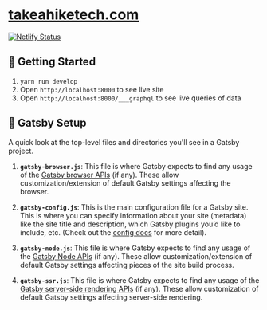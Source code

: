 # [takeahiketech.com](https://takeahiketech.com)

[![Netlify Status](https://api.netlify.com/api/v1/badges/b8fa1660-7d87-491c-81e8-7da0e0ab4551/deploy-status)](https://app.netlify.com/sites/takeahiketech/deploys)

## 🚀 Getting Started

1. `yarn run develop`
2. Open `http://localhost:8000` to see live site
3. Open `http://localhost:8000/___graphql` to see live queries of data


## 🧐 Gatsby Setup

A quick look at the top-level files and directories you'll see in a Gatsby project.

1.  **`gatsby-browser.js`**: This file is where Gatsby expects to find any usage of the [Gatsby browser APIs](https://www.gatsbyjs.org/docs/browser-apis/) (if any). These allow customization/extension of default Gatsby settings affecting the browser.

2.  **`gatsby-config.js`**: This is the main configuration file for a Gatsby site. This is where you can specify information about your site (metadata) like the site title and description, which Gatsby plugins you’d like to include, etc. (Check out the [config docs](https://www.gatsbyjs.org/docs/gatsby-config/) for more detail).

3.  **`gatsby-node.js`**: This file is where Gatsby expects to find any usage of the [Gatsby Node APIs](https://www.gatsbyjs.org/docs/node-apis/) (if any). These allow customization/extension of default Gatsby settings affecting pieces of the site build process.

4.  **`gatsby-ssr.js`**: This file is where Gatsby expects to find any usage of the [Gatsby server-side rendering APIs](https://www.gatsbyjs.org/docs/ssr-apis/) (if any). These allow customization of default Gatsby settings affecting server-side rendering.
